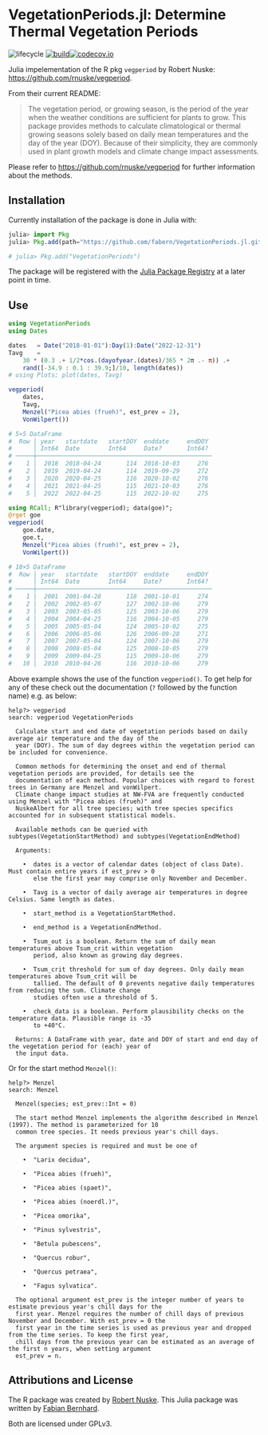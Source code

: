 # VegetationPeriods.jl: Determine Thermal Vegetation Periods

<!-- Tidyverse lifecycle badges, see https://www.tidyverse.org/lifecycle/ Uncomment or delete as needed. -->
![lifecycle](https://img.shields.io/badge/lifecycle-stable-green.svg) [![build](https://github.com/fabern/VegetationPeriods.jl/workflows/CI/badge.svg)](https://github.com/fabern/VegetationPeriods.jl/actions?query=workflow%3ACI)[![codecov.io](https://codecov.io/github/fabern/VegetationPeriods.jl/badge.svg?token=87V75HVNO0)](https://codecov.io/github/fabern/VegetationPeriods.jl)
<!-- Documentation -- uncomment or delete as needed -->
<!--
[![Documentation](https://img.shields.io/badge/docs-stable-blue.svg)](https://fabern.github.io/VegetationPeriods.jl/stable)
[![Documentation](https://img.shields.io/badge/docs-dev-blue.svg)](https://fabern.github.io/VegetationPeriods.jl/dev)
-->

Julia impelementation of the R pkg `vegperiod` by Robert Nuske: https://github.com/rnuske/vegperiod.

From their current README:
> The vegetation period, or growing season, is the period of the year when the weather conditions are sufficient for plants to grow. This package provides methods to calculate climatological or thermal growing seasons solely based on daily mean temperatures and the day of the year (DOY). Because of their simplicity, they are commonly used in plant growth models and climate change impact assessments.

Please refer to https://github.com/rnuske/vegperiod for further information about the methods.

## Installation
Currently installation of the package is done in Julia with:
```julia
julia> import Pkg
julia> Pkg.add(path="https://github.com/fabern/VegetationPeriods.jl.git")

# julia> Pkg.add("VegetationPeriods")
```
The package will be registered with the [Julia Package Registry](https://github.com/JuliaRegistries/General) at a later point in time.

## Use
```julia
using VegetationPeriods
using Dates

dates   = Date("2018-01-01"):Day(1):Date("2022-12-31")
Tavg    = 
    30 * (0.3 .+ 1/2*cos.(dayofyear.(dates)/365 * 2π .- π)) .+ 
    rand([-34.9 : 0.1 : 39.9;]/10, length(dates))
# using Plots; plot(dates, Tavg)

vegperiod(
    dates, 
    Tavg, 
    Menzel("Picea abies (frueh)", est_prev = 2), 
    VonWilpert())

# 5×5 DataFrame
#  Row │ year   startdate   startDOY  enddate     endDOY 
#      │ Int64  Date        Int64     Date?       Int64? 
# ─────┼─────────────────────────────────────────────────
#    1 │  2018  2018-04-24       114  2018-10-03     276
#    2 │  2019  2019-04-24       114  2019-09-29     272
#    3 │  2020  2020-04-25       116  2020-10-02     276
#    4 │  2021  2021-04-25       115  2021-10-03     276
#    5 │  2022  2022-04-25       115  2022-10-02     275

using RCall; R"library(vegperiod); data(goe)";
@rget goe
vegperiod(
    goe.date, 
    goe.t, 
    Menzel("Picea abies (frueh)", est_prev = 2), 
    VonWilpert())

# 10×5 DataFrame
#  Row │ year   startdate   startDOY  enddate     endDOY 
#      │ Int64  Date        Int64     Date?       Int64? 
# ─────┼─────────────────────────────────────────────────
#    1 │  2001  2001-04-28       118  2001-10-01     274
#    2 │  2002  2002-05-07       127  2002-10-06     279
#    3 │  2003  2003-05-05       125  2003-10-06     279
#    4 │  2004  2004-04-25       116  2004-10-05     279
#    5 │  2005  2005-05-04       124  2005-10-02     275
#    6 │  2006  2006-05-06       126  2006-09-28     271
#    7 │  2007  2007-05-04       124  2007-10-06     279
#    8 │  2008  2008-05-04       125  2008-10-05     279
#    9 │  2009  2009-04-25       115  2009-10-06     279
#   10 │  2010  2010-04-26       116  2010-10-06     279
```

Above example shows the use of the function `vegperiod()`.
To get help for any of these check out the documentation (`?` followed by the function name) e.g. as below:

```
help?> vegperiod
search: vegperiod VegetationPeriods

  Calculate start and end date of vegetation periods based on daily average air temperature and the day of the
  year (DOY). The sum of day degrees within the vegetation period can be included for convenience.

  Common methods for determining the onset and end of thermal vegetation periods are provided, for details see the
  documentation of each method. Popular choices with regard to forest trees in Germany are Menzel and vonWilpert.
  Climate change impact studies at NW-FVA are frequently conducted using Menzel with "Picea abies (frueh)" and
  NuskeAlbert for all tree species; with tree species specifics accounted for in subsequent statistical models.

  Available methods can be queried with subtypes(VegetationStartMethod) and subtypes(VegetationEndMethod)

  Arguments:

    •  dates is a vector of calendar dates (object of class Date). Must contain entire years if est_prev > 0
       else the first year may comprise only November and December.

    •  Tavg is a vector of daily average air temperatures in degree Celsius. Same length as dates.

    •  start_method is a VegetationStartMethod.

    •  end_method is a VegetationEndMethod.

    •  Tsum_out is a boolean. Return the sum of daily mean temperatures above Tsum_crit within vegetation
       period, also known as growing day degrees.

    •  Tsum_crit threshold for sum of day degrees. Only daily mean temperatures above Tsum_crit will be
       tallied. The default of 0 prevents negative daily temperatures from reducing the sum. Climate change
       studies often use a threshold of 5.

    •  check_data is a boolean. Perform plausibility checks on the temperature data. Plausible range is -35
       to +40°C.

  Returns: A DataFrame with year, date and DOY of start and end day of the vegetation period for (each) year of
  the input data.
```
Or for the start method `Menzel()`:
```
help?> Menzel
search: Menzel

  Menzel(species; est_prev::Int = 0)

  The start method Menzel implements the algorithm described in Menzel (1997). The method is parameterized for 10
  common tree species. It needs previous year's chill days.

  The argument species is required and must be one of

    •  "Larix decidua",

    •  "Picea abies (frueh)",

    •  "Picea abies (spaet)",

    •  "Picea abies (noerdl.)",

    •  "Picea omorika",

    •  "Pinus sylvestris",

    •  "Betula pubescens",

    •  "Quercus robur",

    •  "Quercus petraea",

    •  "Fagus sylvatica".

  The optional argument est_prev is the integer number of years to estimate previous year's chill days for the
  first year. Menzel requires the number of chill days of previous November and December. With est_prev = 0 the
  first year in the time series is used as previous year and dropped from the time series. To keep the first year,
  chill days from the previous year can be estimated as an average of the first n years, when setting argument
  est_prev = n.
```

## Attributions and License
The R package was created by [Robert Nuske](https://orcid.org/0000-0001-9773-2061).
This Julia package was written by [Fabian Bernhard](https://orcid.org/0000-0003-0338-0961).

Both are licensed under GPLv3.
